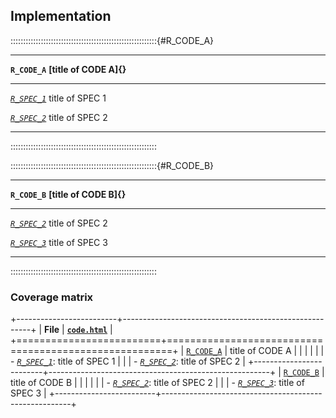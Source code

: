## Implementation



::::::::::::::::::::::::::::::::::::::::::::::::::::::::::{#R_CODE_A}

---------------------------------- -----------------------
**`R_CODE_A`**                     **[title of CODE A]{}**
---------------------------------- -----------------------
*[`R_SPEC_1`](spec.html#R_SPEC_1)* title of SPEC 1        
                                                          
*[`R_SPEC_2`](spec.html#R_SPEC_2)* title of SPEC 2        
---------------------------------- -----------------------

::::::::::::::::::::::::::::::::::::::::::::::::::::::::::

::::::::::::::::::::::::::::::::::::::::::::::::::::::::::{#R_CODE_B}

---------------------------------- -----------------------
**`R_CODE_B`**                     **[title of CODE B]{}**
---------------------------------- -----------------------
*[`R_SPEC_2`](spec.html#R_SPEC_2)* title of SPEC 2        
                                                          
*[`R_SPEC_3`](spec.html#R_SPEC_3)* title of SPEC 3        
---------------------------------- -----------------------

::::::::::::::::::::::::::::::::::::::::::::::::::::::::::

### Coverage matrix

+-------------------------+-------------------------------------------------------+
| **File**                | **[`code.html`](code.html)**                          |
+=========================+=======================================================+
| [`R_CODE_A`](#R_CODE_A) | title of CODE A                                       |
|                         |                                                       |
|                         | - *[`R_SPEC_1`](spec.html#R_SPEC_1)*: title of SPEC 1 |
|                         | - *[`R_SPEC_2`](spec.html#R_SPEC_2)*: title of SPEC 2 |
+-------------------------+-------------------------------------------------------+
| [`R_CODE_B`](#R_CODE_B) | title of CODE B                                       |
|                         |                                                       |
|                         | - *[`R_SPEC_2`](spec.html#R_SPEC_2)*: title of SPEC 2 |
|                         | - *[`R_SPEC_3`](spec.html#R_SPEC_3)*: title of SPEC 3 |
+-------------------------+-------------------------------------------------------+
